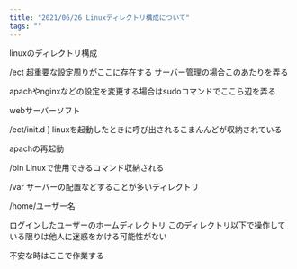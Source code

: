 ```yaml
---
title: "2021/06/26 Linuxディレクトリ構成について"
tags: ""
---
```


linuxのディレクトリ構成

/ect
超重要な設定周りがここに存在する
サーバー管理の場合このあたりを弄る

apachやnginxなどの設定を変更する場合はsudoコマンドでここら辺を弄る

webサーバーソフト

/ect/init.d
]
linuxを起動したときに呼び出されるこまんんどが収納されている

apachの再起動

/bin 
Linuxで使用できるコマンド収納される

/var
サーバーの配置などすることが多いディレクトリ

/home/ユーザー名

ログインしたユーザーのホームディレクトリ
このディレクトリ以下で操作している限りは他人に迷惑をかける可能性がない

不安な時はここで作業する
